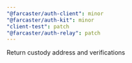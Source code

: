 ```yaml
---
"@farcaster/auth-client": minor
"@farcaster/auth-kit": minor
"client-test": patch
"@farcaster/auth-relay": patch
---
```


Return custody address and verifications
